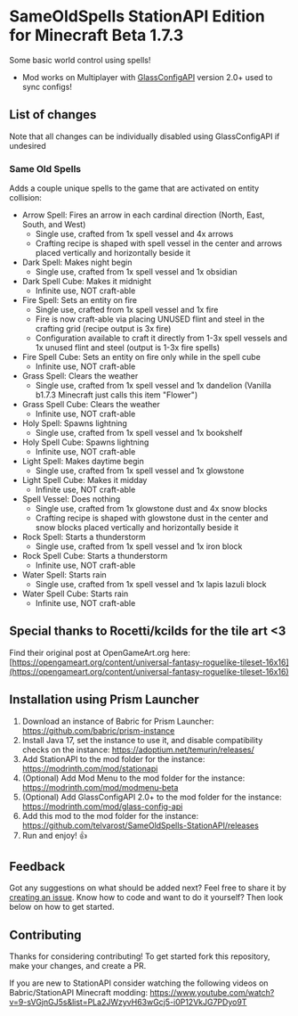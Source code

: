 # SameOldSpells StationAPI Edition for Minecraft Beta 1.7.3

Some basic world control using spells!
* Mod works on Multiplayer with [GlassConfigAPI](https://modrinth.com/mod/glass-config-api) version 2.0+ used to sync configs!

## List of changes
Note that all changes can be individually disabled using GlassConfigAPI if undesired

### Same Old Spells

Adds a couple unique spells to the game that are activated on entity collision:
- Arrow Spell: Fires an arrow in each cardinal direction (North, East, South, and West)
  - Single use, crafted from 1x spell vessel and 4x arrows
  - Crafting recipe is shaped with spell vessel in the center and arrows placed vertically and horizontally beside it
- Dark Spell: Makes night begin
  - Single use, crafted from 1x spell vessel and 1x obsidian
- Dark Spell Cube: Makes it midnight
  - Infinite use, NOT craft-able
- Fire Spell: Sets an entity on fire
  - Single use, crafted from 1x spell vessel and 1x fire
  - Fire is now craft-able via placing UNUSED flint and steel in the crafting grid (recipe output is 3x fire)
  - Configuration available to craft it directly from 1-3x spell vessels and 1x unused flint and steel (output is 1-3x fire spells)
- Fire Spell Cube: Sets an entity on fire only while in the spell cube
  - Infinite use, NOT craft-able
- Grass Spell: Clears the weather
  - Single use, crafted from 1x spell vessel and 1x dandelion (Vanilla b1.7.3 Minecraft just calls this item "Flower")
- Grass Spell Cube: Clears the weather
  - Infinite use, NOT craft-able
- Holy Spell: Spawns lightning
  - Single use, crafted from 1x spell vessel and 1x bookshelf
- Holy Spell Cube: Spawns lightning
  - Infinite use, NOT craft-able
- Light Spell: Makes daytime begin
  - Single use, crafted from 1x spell vessel and 1x glowstone
- Light Spell Cube: Makes it midday
  - Infinite use, NOT craft-able
- Spell Vessel: Does nothing
  - Single use, crafted from 1x glowstone dust and 4x snow blocks
  - Crafting recipe is shaped with glowstone dust in the center and snow blocks placed vertically and horizontally beside it
- Rock Spell: Starts a thunderstorm
  - Single use, crafted from 1x spell vessel and 1x iron block
- Rock Spell Cube: Starts a thunderstorm
  - Infinite use, NOT craft-able
- Water Spell: Starts rain
  - Single use, crafted from 1x spell vessel and 1x lapis lazuli block
- Water Spell Cube: Starts rain
  - Infinite use, NOT craft-able

## Special thanks to Rocetti/kcilds for the tile art <3

Find their original post at OpenGameArt.org here:
[https://opengameart.org/content/universal-fantasy-roguelike-tileset-16x16](https://opengameart.org/content/universal-fantasy-roguelike-tileset-16x16)

## Installation using Prism Launcher

1. Download an instance of Babric for Prism Launcher: https://github.com/babric/prism-instance
2. Install Java 17, set the instance to use it, and disable compatibility checks on the instance: https://adoptium.net/temurin/releases/
3. Add StationAPI to the mod folder for the instance: https://modrinth.com/mod/stationapi
4. (Optional) Add Mod Menu to the mod folder for the instance: https://modrinth.com/mod/modmenu-beta
5. (Optional) Add GlassConfigAPI 2.0+ to the mod folder for the instance: https://modrinth.com/mod/glass-config-api
6. Add this mod to the mod folder for the instance: https://github.com/telvarost/SameOldSpells-StationAPI/releases
7. Run and enjoy! 👍

## Feedback

Got any suggestions on what should be added next? Feel free to share it by [creating an issue](https://github.com/telvarost/SameOldSpells-StationAPI/issues/new). Know how to code and want to do it yourself? Then look below on how to get started.

## Contributing

Thanks for considering contributing! To get started fork this repository, make your changes, and create a PR. 

If you are new to StationAPI consider watching the following videos on Babric/StationAPI Minecraft modding: https://www.youtube.com/watch?v=9-sVGjnGJ5s&list=PLa2JWzyvH63wGcj5-i0P12VkJG7PDyo9T
